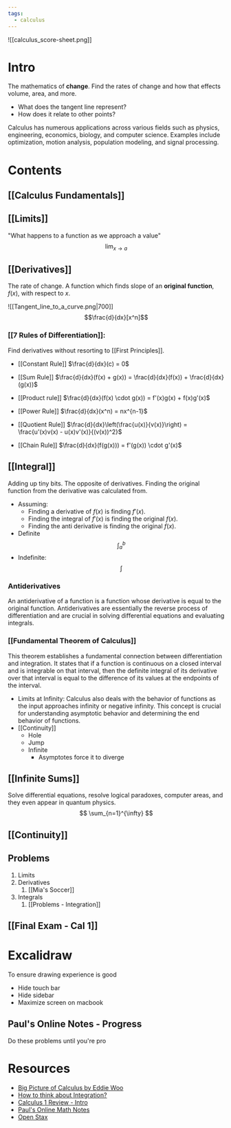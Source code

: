 ```yaml
---
tags:
  - calculus
---
```

![[calculus_score-sheet.png]]
# Intro
The mathematics of **change**. Find the rates of change and how that effects volume, area, and more.

- What does the tangent line represent?
- How does it relate to other points?
  
Calculus has numerous applications across various fields such as physics, engineering, economics, biology, and computer science. Examples include optimization, motion analysis, population modeling, and signal processing.
# Contents


## [[Calculus Fundamentals]]

## [[Limits]]
  "What happens to a function as we approach a value"
  $$\lim_{x \to a} $$
## [[Derivatives]]
The rate of change. A function which finds slope of an **original function**, $f(x)$, with respect to $x$.  

![[Tangent_line_to_a_curve.png|700]]
$$\frac{d}{dx}[x^n]$$
### [[7 Rules of Differentiation]]: 
Find derivatives without resorting to [[First Principles]]. 
- [[Constant Rule]]
  $\frac{d}{dx}(c) = 0$
  
- [[Sum Rule]]
  $\frac{d}{dx}(f(x) + g(x)) = \frac{d}{dx}(f(x)) + \frac{d}{dx}(g(x))$
  
- [[Product rule]]
  $\frac{d}{dx}(f(x) \cdot g(x)) = f'(x)g(x) + f(x)g'(x)$
  
- [[Power Rule]]
  $\frac{d}{dx}(x^n) = nx^{n-1}$
  
- [[Quotient Rule]]
  $\frac{d}{dx}\left(\frac{u(x)}{v(x)}\right) = \frac{u'(x)v(x) - u(x)v'(x)}{(v(x))^2}$
	  
- [[Chain Rule]]
  $\frac{d}{dx}(f(g(x))) = f'(g(x)) \cdot g'(x)$
## [[Integral]]
Adding up tiny bits. The opposite of derivatives. Finding the original function from the derivative was calculated from.
- Assuming:
	- Finding a derivative of $f(x)$ is finding $f'(x)$. 
	- Finding the integral of $f'(x)$ is finding the original $f(x)$.
	- Finding the anti derivative is finding the original $f(x)$.
- Definite
  $$\int_{a}^b$$
- Indefinite:
  $$\int$$
  
### Antiderivatives
  An antiderivative of a function is a function whose derivative is equal to the original function. Antiderivatives are essentially the reverse process of differentiation and are crucial in solving differential equations and evaluating integrals.
### [[Fundamental Theorem of Calculus]]
  This theorem establishes a fundamental connection between differentiation and integration. It states that if a function is continuous on a closed interval and is integrable on that interval, then the definite integral of its derivative over that interval is equal to the difference of its values at the endpoints of the interval.
- Limits at Infinity: 
  Calculus also deals with the behavior of functions as the input approaches infinity or negative infinity. This concept is crucial for understanding asymptotic behavior and determining the end behavior of functions.
- [[Continuity]]
	- Hole
	- Jump
	- Infinite
		- Asymptotes force it to diverge

## [[Infinite Sums]]
Solve differential equations, resolve logical paradoxes, computer areas, and they even appear in quantum physics.
$$
\sum_{n=1}^{\infty}
$$

## [[Continuity]]

## Problems
1. Limits
2. Derivatives
	1. [[Mia's Soccer]]
3. Integrals
	1. [[Problems - Integration]]


## [[Final Exam - Cal 1]]


# Excalidraw
To ensure drawing experience is good 
- Hide touch bar
- Hide sidebar
- Maximize screen on macbook

## Paul's Online Notes - Progress

Do these problems until you're pro

# Resources
- [Big Picture of Calculus by Eddie Woo](https://www.youtube.com/watch?v=tt2DGYOi3hc&ab_channel=EddieWoo)
- [How to think about Integration?](https://www.youtube.com/watch?v=MwVBzE7Z5gw&t=329s&ab_channel=MathTheWorld)
- [Calculus 1 Review - Intro](https://www.youtube.com/watch?v=GiCojsAWRj0&ab_channel=TheOrganicChemistryTutor)
- [Paul's Online Math Notes](https://tutorial.math.lamar.edu/Problems/CalcI/CalcI.aspx)
- [Open Stax](https://openstax.org/books/calculus-volume-1/pages/2-3-the-limit-laws)
